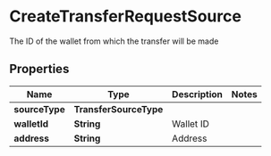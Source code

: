 

# CreateTransferRequestSource

The ID of the wallet from which the transfer will be made

## Properties

| Name | Type | Description | Notes |
|------------ | ------------- | ------------- | -------------|
|**sourceType** | **TransferSourceType** |  |  |
|**walletId** | **String** | Wallet ID |  |
|**address** | **String** | Address |  |



